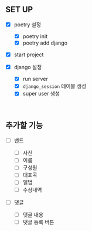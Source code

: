 ## SET UP

- [x] poetry 설정
  - [x] poetry init
  - [x] poetry add django
- [x] start project

- [x] django 설정
  - [x] run server
  - [x] `django_session` 테이블 생성
  - [x] super user 생성

<br>

## 추가할 기능

- [ ] 밴드

  - [ ] 사진
  - [ ] 이름
  - [ ] 구성원
  - [ ] 대표곡
  - [ ] 앨범
  - [ ] 수상내역

- [ ] 댓글
  - [ ] 댓글 내용
  - [ ] 댓글 등록 버튼
